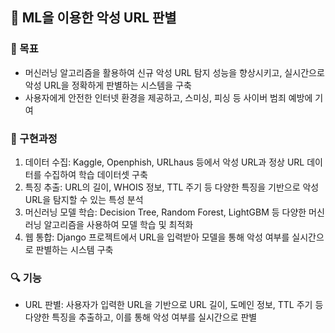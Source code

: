 ## 🚀 ML을 이용한 악성 URL 판별

### 🎯 목표
* 머신러닝 알고리즘을 활용하여 신규 악성 URL 탐지 성능을 향상시키고, 실시간으로 악성 URL을 정확하게 판별하는 시스템을 구축
* 사용자에게 안전한 인터넷 환경을 제공하고, 스미싱, 피싱 등 사이버 범죄 예방에 기여


### 🔧 구현과정
1. 데이터 수집: Kaggle, Openphish, URLhaus 등에서 악성 URL과 정상 URL 데이터를 수집하여 학습 데이터셋 구축
2. 특징 추출: URL의 길이, WHOIS 정보, TTL 주기 등 다양한 특징을 기반으로 악성 URL을 탐지할 수 있는 특성 분석
3. 머신러닝 모델 학습: Decision Tree, Random Forest, LightGBM 등 다양한 머신러닝 알고리즘을 사용하여 모델 학습 및 최적화
4. 웹 통합: Django 프로젝트에서 URL을 입력받아 모델을 통해 악성 여부를 실시간으로 판별하는 시스템 구축


### 🔍 기능
* URL 판별: 사용자가 입력한 URL을 기반으로 URL 길이, 도메인 정보, TTL 주기 등 다양한 특징을 추출하고, 이를 통해 악성 여부를 실시간으로 판별
